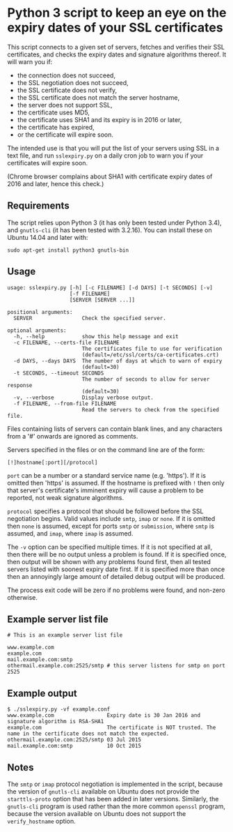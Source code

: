 Python 3 script to keep an eye on the expiry dates of your SSL certificates
===========================================================================

This script connects to a given set of servers, fetches and verifies their
SSL certificates, and checks the expiry dates and signature algorithms
thereof. It will warn you if:

  * the connection does not succeed,
  * the SSL negotiation does not succeed,
  * the SSL certificate does not verify,
  * the SSL certificate does not match the server hostname,
  * the server does not support SSL,
  * the certificate uses MD5,
  * the certificate uses SHA1 and its expiry is in 2016 or later,
  * the certificate has expired,
  * or the certificate will expire soon.

The intended use is that you will put the list of your servers using
SSL in a text file, and run `sslexpiry.py` on a daily cron job to warn
you if your certificates will expire soon.

(Chrome browser complains about SHA1 with certificate expiry dates
of 2016 and later, hence this check.)


Requirements
------------

The script relies upon Python 3 (it has only been tested under Python 3.4),
and `gnutls-cli` (it has been tested with 3.2.16). You can install these on
Ubuntu 14.04 and later with:

    sudo apt-get install python3 gnutls-bin


Usage
-----

    usage: sslexpiry.py [-h] [-c FILENAME] [-d DAYS] [-t SECONDS] [-v]
                        [-f FILENAME]
                        [SERVER [SERVER ...]]

    positional arguments:
      SERVER                Check the specified server.

    optional arguments:
      -h, --help            show this help message and exit
      -c FILENAME, --certs-file FILENAME
                            The certificates file to use for verification
                            (default=/etc/ssl/certs/ca-certificates.crt)
      -d DAYS, --days DAYS  The number of days at which to warn of expiry
                            (default=30)
      -t SECONDS, --timeout SECONDS
                            The number of seconds to allow for server response
                            (default=30)
      -v, --verbose         Display verbose output.
      -f FILENAME, --from-file FILENAME
                            Read the servers to check from the specified file.

Files containing lists of servers can contain blank lines, and any
characters from a '#' onwards are ignored as comments.

Servers specified in the files or on the command line are of the form:

    [!]hostname[:port][/protocol]

`port` can be a number or a standard service name (e.g. 'https'). If it
is omitted then 'https' is assumed. If the hostname is prefixed with
`!` then only that server's certificate's imminent expiry will cause
a problem to be reported, not weak signature algorithms.

`protocol` specifies a protocol that should be followed before the SSL
negotiation begins. Valid values include `smtp`, `imap` or `none`. If
it is omitted then `none` is assumed, except for ports `smtp` or
`submission`, where `smtp` is assumed, and `imap`, where `imap` is
assumed.

The `-v` option can be specified multiple times. If it is not specified
at all, then there will be no output unless a problem is found. If it
is specified once, then output will be shown with any problems found
first, then all tested servers listed with soonest expiry date first.
If it is specified more than once then an annoyingly large amount of
detailed debug output will be produced.

The process exit code will be zero if no problems were found, and
non-zero otherwise.


Example server list file
------------------------

    # This is an example server list file

    www.example.com
    example.com
    mail.example.com:smtp
    othermail.example.com:2525/smtp # this server listens for smtp on port 2525


Example output
--------------

    $ ./sslexpiry.py -vf example.conf
    www.example.com                 Expiry date is 30 Jan 2016 and signature algorithm is RSA-SHA1
    example.com                     The certificate is NOT trusted. The name in the certificate does not match the expected.
    othermail.example.com:2525/smtp 03 Jul 2015
    mail.example.com:smtp           10 Oct 2015


Notes
-----

The `smtp` or `imap` protocol negotiation is implemented in the script,
because the version of `gnutls-cli` available on Ubuntu does not provide
the `starttls-proto` option that has been added in later versions. Similarly,
the `gnutls-cli` program is used rather than the more common `openssl`
program, because the version available on Ubuntu does not support the
`verify_hostname` option.
